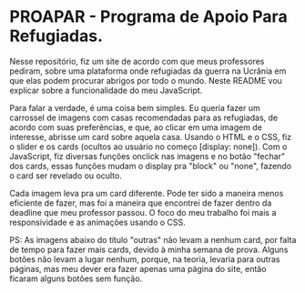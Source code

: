 # PROAPAR - Programa de Apoio Para Refugiadas.

Nesse repositório, fiz um site de acordo com que meus professores pediram, sobre uma plataforma onde refugiadas da guerra na Ucrânia em que elas podem procurar abrigos por todo o mundo. Neste README vou explicar sobre a funcionalidade do meu JavaScript.

Para falar a verdade, é uma coisa bem simples. Eu queria fazer um carrossel de imagens com casas recomendadas para as refugiadas, de acordo com suas preferências, e que, ao clicar em uma imagem de interesse, abrisse um card sobre aquela casa. Usando o HTML e o CSS, fiz o slider e os cards (ocultos ao usuário no começo [display: none]). Com o JavaScript, fiz diversas funções onclick nas imagens e no botão "fechar" dos cards, essas funções mudam o display pra "block" ou "none", fazendo o card ser revelado ou oculto.

Cada imagem leva pra um card diferente. Pode ter sido a maneira menos eficiente de fazer, mas foi a maneira que encontrei de fazer dentro da deadline que meu professor passou. O foco do meu trabalho foi mais a responsividade e as animações usando o CSS.

PS: As imagens abaixo do título "outras" não levam a nenhum card, por falta de tempo para fazer mais cards, devido à minha semana de prova. Alguns botões não levam a lugar nenhum, porque, na teoria, levaria para outras páginas, mas meu dever era fazer apenas uma página do site, então ficaram alguns botões sem função.

